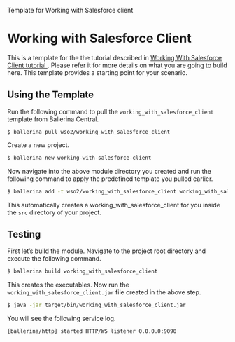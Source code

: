 Template for Working with Salesforce client

# Working with Salesforce Client

This is a template for the the tutorial described in [Working With Salesforce Client tutorial ](https://ei.docs.wso2.com/en/latest/ballerina-integrator/learn/tutorials/saas-integrations/sfdc46/working-with-salesforce-client/1/). Please refer it for more details on what you are going to build here. This template provides a starting point for your scenario.

## Using the Template

Run the following command to pull the `working_with_salesforce_client` template from Ballerina Central.

```
$ ballerina pull wso2/working_with_salesforce_client
```

Create a new project.

```bash
$ ballerina new working-with-salesforce-client
```

Now navigate into the above module directory you created and run the following command to apply the predefined template you pulled earlier.

```bash
$ ballerina add -t wso2/working_with_salesforce_client working_with_salesforce_client
```

This automatically creates a working_with_salesforce_client for you inside the `src` directory of your project.  

## Testing

First let’s build the module. Navigate to the project root directory and execute the following command.

```bash
$ ballerina build working_with_salesforce_client 
```

This creates the executables. Now run the `working_with_salesforce_client.jar` file created in the above step.

```bash
$ java -jar target/bin/working_with_salesforce_client.jar
```

You will see the following service log.

```log
[ballerina/http] started HTTP/WS listener 0.0.0.0:9090
```
